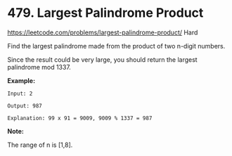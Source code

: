 # 479. Largest Palindrome Product
<https://leetcode.com/problems/largest-palindrome-product/>
Hard

Find the largest palindrome made from the product of two n-digit numbers.

Since the result could be very large, you should return the largest palindrome mod 1337.

 

**Example:**

    Input: 2

    Output: 987

    Explanation: 99 x 91 = 9009, 9009 % 1337 = 987

 

**Note:**

The range of n is [1,8].

